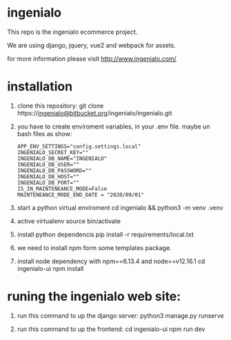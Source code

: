 # ingenialo

This repo is the ingenialo ecommerce project. 

We are using django, jquery, vue2 and webpack for assets.

for more information please visit http://www.ingenialo.com/

# installation 

1.  clone this repository:
        git clone https://ingenialo@bitbucket.org/ingenialo/ingenialo.git
2.  you have to create enviroment variables, in your .env file. maybe un bash files as show:
       
        APP_ENV_SETTINGS="config.settings.local"
        INGENIALO_SECRET_KEY=""
        INGENIALO_DB_NAME="INGENIALO"
        INGENIALO_DB_USER=""
        INGENIALO_DB_PASSWORD=""
        INGENIALO_DB_HOST=""
        INGENIALO_DB_PORT=""
        IS_IN_MAINTENEANCE_MODE=False
        MAINTENEANCE_MODE_END_DATE = "2020/09/01"
       
        
2.  start a python virtual enviroment
        cd ingenialo && python3 -m venv .venv
        
3.  active virtualenv 
        source bin/activate
        
4.  install python dependencis
        pip install -r requirements/local.txt
        
5.  we need to install npm form some templates package. 

7.  install node dependency with npm==6.13.4 and node==v12.16.1
    cd ingenialo-ui
	npm install
	
# runing the ingenialo web site:

1.  run this command to up the django server:
        python3 manage.py runserve
   
2. run this command to up the frontend:
        cd ingenialo-ui
        npm run dev
